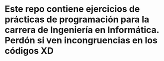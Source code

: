 # Este repo contiene ejercicios de prácticas de programación para la carrera de Ingeniería en Informática. Perdón si ven incongruencias en los códigos XD
